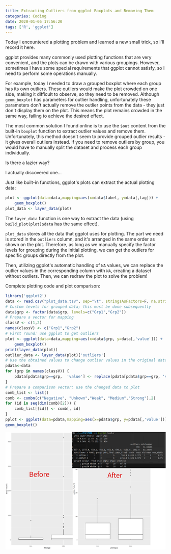 ```yaml
---
title: Extracting Outliers from ggplot Boxplots and Removing Them
categories: Coding
date: 2020-01-05 17:56:20
tags: ['R', 'ggplot']
---
```


Today I encountered a plotting problem and learned a new small trick, so I'll record it here.

<!-- Summary -->
<!-- more -->

ggplot provides many commonly used plotting functions that are very convenient, and the plots can be drawn with various groupings. However, sometimes I have some special requirements that ggplot cannot satisfy, so I need to perform some operations manually.

For example, today I needed to draw a grouped boxplot where each group has its own outliers. These outliers would make the plot crowded on one side, making it difficult to observe, so they need to be removed. Although `geom_boxplot` has parameters for outlier handling, unfortunately these parameters don't actually remove the outlier points from the data - they just don't display them on the plot. This means the plot remains crowded in the same way, failing to achieve the desired effect.

The most common solution I found online is to use the `$out` content from the built-in `boxplot` function to extract outlier values and remove them. Unfortunately, this method doesn't seem to provide grouped outlier results - it gives overall outliers instead. If you need to remove outliers by group, you would have to manually split the dataset and process each group individually.

Is there a lazier way?

I actually discovered one...

Just like built-in functions, ggplot's plots can extract the actual plotting data:

```r
plot <- ggplot(data=data,mapping=aes(x=data$label, y=data[,tag])) +
    geom_boxplot()
plot_data <- layer_data(plot)
```

The `layer_data` function is one way to extract the data (using `build_plot(plot)$data` has the same effect).

`plot_data` stores all the data that ggplot uses for plotting. The part we need is stored in the `outliers` column, and it's arranged in the same order as shown on the plot. Therefore, as long as we manually specify the factor levels for grouping during the initial plotting, we can get the outliers for specific groups directly from the plot.

Then, utilizing ggplot's automatic handling of `NA` values, we can replace the outlier values in the corresponding column with `NA`, creating a dataset without outliers. Then, we can redraw the plot to solve the problem!

Complete plotting code and plot comparison:

```r
library('ggplot2')
data <- read.csv("plot_data.tsv", sep="\t", stringsAsFactors=F, na.strings = '.')
# Custom levels for grouped data; this must be done subsequently
data$grp <- factor(data$grp, levels=c("Grp1","Grp2"))
# Prepare a vector for mapping
classV <- c(1,2)
names(classV) <- c("Grp1","Grp2")
# First round: use ggplot to get outliers
plot <- ggplot(data=data,mapping=aes(x=data$grp, y=data[,'value'])) +
    geom_boxplot()
print(layer_data(plot))
outlier_data <- layer_data(plot)['outliers']
# Use the obtained values to change outlier values in the original dataset to NA
pdata<-data
for (grp in names(classV)) {
    pdata[pdata$grp==grp,  'value'] <- replace(pdata[pdata$grp==grp, 'value'], pdata[pdata$grp==grp,  'value'] %in% outlier_data[classV[grp], ][[1]], NA)
}
# Prepare a comparison vector; use the changed data to plot
comb_list <- list()
comb <- combn(c("Negative", "Unkown","Weak", "Medium","Strong"),2)
for (id in seq(dim(comb)[2])) {
    comb_list[[id]] <- comb[, id]
}
pplot <- ggplot(data=pdata,mapping=aes(x=pdata$grp, y=pdata[,'value'])) +
geom_boxplot()
```

![display_boxplot.png](https://raw.githubusercontent.com/SilenWang/Gallary/master/display_boxplot.png)
